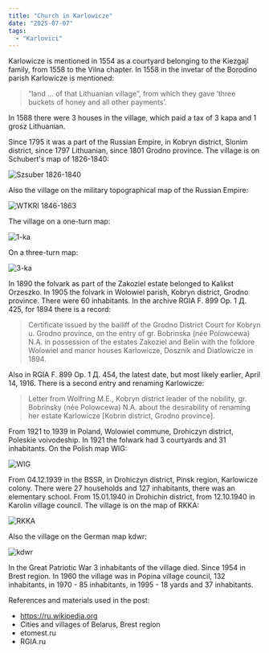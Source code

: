 ```yaml
---
title: "Church in Karlowicze"
date: "2025-07-07"
tags: 
  - "Karlovici"
---
```


Karlowicze is mentioned in 1554 as a courtyard belonging to the Kiezgajl family, from 1558 to the Vilna chapter. In 1558 in the invetar of the Borodino parish Karlowicze is mentioned:

> “land ... of that Lithuanian village”, from which they gave ‘three buckets of honey and all other payments’.

In 1588 there were 3 houses in the village, which paid a tax of 3 kapa and 1 grosz Lithuanian. 

Since 1795 it was a part of the Russian Empire, in Kobryn district, Slonim district, since 1797 Lithuanian, since 1801 Grodno province. The village is on Schubert's map of 1826-1840:

![Szsuber 1826-1840](https://github.com/user-attachments/assets/3087180c-058a-4393-b327-38ffa903fea3)

Also the village on the military topographical map of the Russian Empire:

![WTKRI 1846-1863](https://github.com/user-attachments/assets/a58cf5f3-03fb-411e-bbbf-065647a3c530)

The village on a one-turn map:

![1-ka](https://github.com/user-attachments/assets/9619e0a6-63ae-4320-be76-dbe6070dbc32)

On a three-turn map:

![3-ka](https://github.com/user-attachments/assets/028298fe-7695-47c3-8ba6-12f01af401e4)

In 1890 the folvark as part of the Zakoziel estate belonged to Kalikst Orzeszko. In 1905 the folvark in Wolowiel parish, Kobryn district, Grodno province. There were 60 inhabitants. In the archive RGIA F. 899 Op. 1 Д. 425, for 1894 there is a record:

> Certificate issued by the bailiff of the Grodno District Court for Kobryn u. Grodno province, on the entry of gr. Bobrinska (née Polowcewa) N.A. in possession of the estates Zakoziel and Belin with the folklore Wolowiel and manor houses Karlowicze, Dosznik and Diatlowicze in 1894.

Also in RGIA F. 899 Op. 1 Д. 454, the latest date, but most likely earlier, April 14, 1916. There is a second entry and renaming Karlowicze:

> Letter from Wolfring M.E., Kobryn district leader of the nobility, gr. Bobrinsky (née Polowcewa) N.A. about the desirability of renaming her estate Karlowicze [Kobrin district, Grodno province].

From 1921 to 1939 in Poland, Wolowiel commune, Drohiczyn district, Poleskie voivodeship. In 1921 the folwark had 3 courtyards and 31 inhabitants. On the Polish map WIG:

![WIG](https://github.com/user-attachments/assets/741b25da-d37a-42b1-bdc2-856554fd1cf3)

From 04.12.1939 in the BSSR, in Drohiczyn district, Pinsk region, Karlowicze colony. There were 27 households and 127 inhabitants, there was an elementary school. From 15.01.1940 in Drohichin district, from 12.10.1940 in Karolin village council. The village is on the map of RKKA:

![RKKA](https://github.com/user-attachments/assets/17b508ec-5776-4587-9d1c-3746e5a9cbf6)

Also the village on the German map kdwr:

![kdwr](https://github.com/user-attachments/assets/6cef880f-42ee-4606-97d8-dff7d7e24d39)

In the Great Patriotic War 3 inhabitants of the village died. Since 1954 in Brest region. In 1960 the village was in Popina village council, 132 inhabitants, in 1970 - 85 inhabitants, in 1995 - 18 yards and 37 inhabitants. 

References and materials used in the post:
- https://ru.wikipedia.org
- Cities and villages of Belarus, Brest region
- etomest.ru
- RGIA.ru

